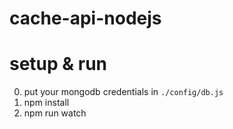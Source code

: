 # cache-api-nodejs

# setup & run
0. put your mongodb credentials in `./config/db.js`
1. npm install
2. npm run watch
